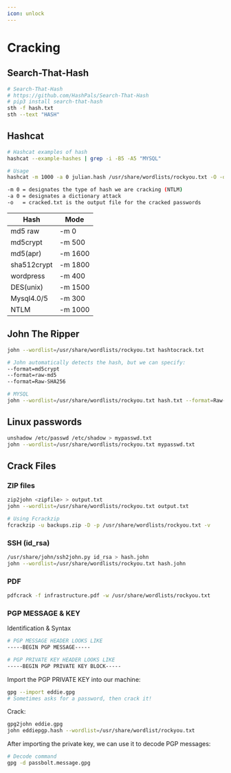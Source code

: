 ```yaml
---
icon: unlock
---
```

# Cracking

## Search-That-Hash

```bash
# Search-That-Hash
# https://github.com/HashPals/Search-That-Hash
# pip3 install search-that-hash
sth -f hash.txt
sth --text "HASH"
```

## Hashcat

```bash
# Hashcat examples of hash
hashcat --example-hashes | grep -i -B5 -A5 "MYSQL"

# Usage
hashcat -m 1000 -a 0 julian.hash /usr/share/wordlists/rockyou.txt -O -o cracked-hash.txt

-m 0 = designates the type of hash we are cracking (NTLM)
-a 0 = designates a dictionary attack
-o   = cracked.txt is the output file for the cracked passwords
```

| Hash | Mode |
| --- | --- |
| md5 raw | -m 0 |
| md5crypt | -m 500 |
| md5(apr) | -m 1600 |
| sha512crypt | -m 1800 |
| wordpress | -m 400 |
| DES(unix) | -m 1500 |
| Mysql4.0/5 | -m 300 |
| NTLM | -m 1000 |

## John The Ripper

```bash
john --wordlist=/usr/share/wordlists/rockyou.txt hashtocrack.txt

# John automatically detects the hash, but we can specify:
--format=md5crypt
--format=raw-md5
--format=Raw-SHA256

# MYSQL
john --wordlist=/usr/share/wordlists/rockyou.txt hash.txt --format=Raw-SHA256
```

## Linux passwords

```bash
unshadow /etc/passwd /etc/shadow > mypasswd.txt
john --wordlist=/usr/share/wordlists/rockyou.txt mypasswd.txt
```

## Crack Files

### ZIP files

```bash
zip2john <zi­pfi­le> > output.txt 
john --wordlist=/usr/share/wordlists/rockyou.txt output.txt

# Using Fcrackzip
fcrackzip -u backup­s.zip -D -p /usr/s­har­e/w­ord­lis­ts/­roc­kyo­u.txt -v
```

### SSH (id_rsa)

```bash
/usr/share/john/ssh2john.py id_rsa > hash.john
john --wordlist=/usr/share/wordlists/rockyou.txt hash.john
```

### PDF

```bash
pdfcrack -f infrastructure.pdf -w /usr/share/wordlists/rockyou.txt
```

### PGP MESSAGE & KEY

Identification & Syntax

```bash
# PGP MESSAGE HEADER LOOKS LIKE
-----BEGIN PGP MESSAGE-----

# PGP PRIVATE KEY HEADER LOOKS LIKE
-----BEGIN PGP PRIVATE KEY BLOCK-----
```

Import the PGP PRIVATE KEY into our machine:

```bash
gpg --import eddie.gpg
# Sometimes asks for a password, then crack it!
```

Crack:

```bash
gpg2john eddie.gpg
john eddiepgp.hash --wordlist=/usr/share/wordlist/rockyou.txt
```

After importing the private key, we can use it to decode PGP messages:

```bash
# Decode command
gpg -d passbolt.message.gpg
```
